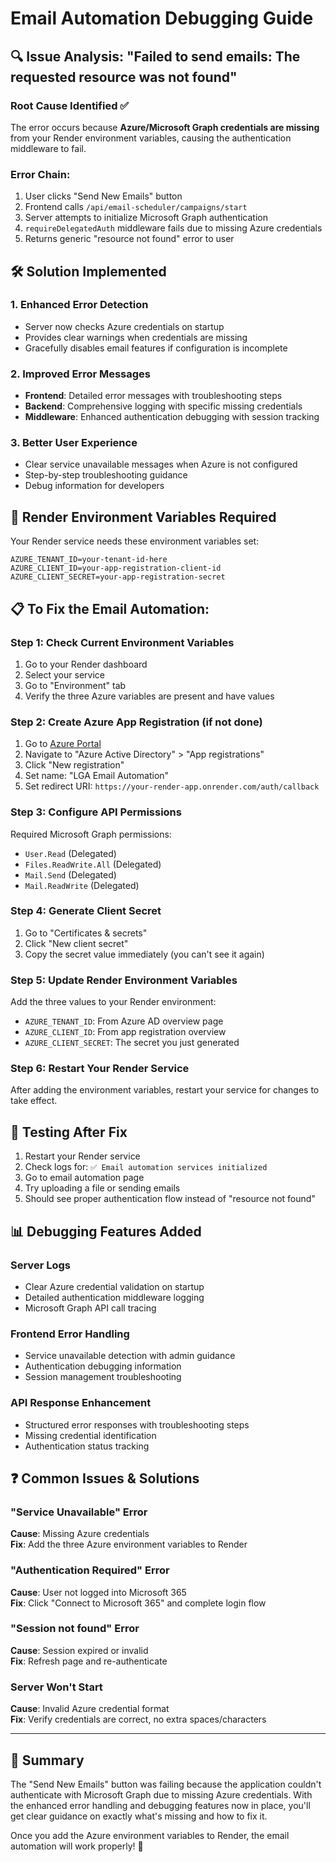 # Email Automation Debugging Guide

## 🔍 Issue Analysis: "Failed to send emails: The requested resource was not found"

### Root Cause Identified ✅

The error occurs because **Azure/Microsoft Graph credentials are missing** from your Render environment variables, causing the authentication middleware to fail.

### Error Chain:
1. User clicks "Send New Emails" button
2. Frontend calls `/api/email-scheduler/campaigns/start`
3. Server attempts to initialize Microsoft Graph authentication
4. `requireDelegatedAuth` middleware fails due to missing Azure credentials
5. Returns generic "resource not found" error to user

## 🛠️ Solution Implemented

### 1. Enhanced Error Detection
- Server now checks Azure credentials on startup
- Provides clear warnings when credentials are missing
- Gracefully disables email features if configuration is incomplete

### 2. Improved Error Messages
- **Frontend**: Detailed error messages with troubleshooting steps
- **Backend**: Comprehensive logging with specific missing credentials
- **Middleware**: Enhanced authentication debugging with session tracking

### 3. Better User Experience
- Clear service unavailable messages when Azure is not configured
- Step-by-step troubleshooting guidance
- Debug information for developers

## 🔧 Render Environment Variables Required

Your Render service needs these environment variables set:

```
AZURE_TENANT_ID=your-tenant-id-here
AZURE_CLIENT_ID=your-app-registration-client-id
AZURE_CLIENT_SECRET=your-app-registration-secret
```

## 📋 To Fix the Email Automation:

### Step 1: Check Current Environment Variables
1. Go to your Render dashboard
2. Select your service
3. Go to "Environment" tab
4. Verify the three Azure variables are present and have values

### Step 2: Create Azure App Registration (if not done)
1. Go to [Azure Portal](https://portal.azure.com)
2. Navigate to "Azure Active Directory" > "App registrations"
3. Click "New registration"
4. Set name: "LGA Email Automation"
5. Set redirect URI: `https://your-render-app.onrender.com/auth/callback`

### Step 3: Configure API Permissions
Required Microsoft Graph permissions:
- `User.Read` (Delegated)
- `Files.ReadWrite.All` (Delegated) 
- `Mail.Send` (Delegated)
- `Mail.ReadWrite` (Delegated)

### Step 4: Generate Client Secret
1. Go to "Certificates & secrets"
2. Click "New client secret" 
3. Copy the secret value immediately (you can't see it again)

### Step 5: Update Render Environment Variables
Add the three values to your Render environment:
- `AZURE_TENANT_ID`: From Azure AD overview page
- `AZURE_CLIENT_ID`: From app registration overview
- `AZURE_CLIENT_SECRET`: The secret you just generated

### Step 6: Restart Your Render Service
After adding the environment variables, restart your service for changes to take effect.

## 🚀 Testing After Fix

1. Restart your Render service
2. Check logs for: `✅ Email automation services initialized`
3. Go to email automation page
4. Try uploading a file or sending emails
5. Should see proper authentication flow instead of "resource not found"

## 📊 Debugging Features Added

### Server Logs
- Clear Azure credential validation on startup
- Detailed authentication middleware logging
- Microsoft Graph API call tracing

### Frontend Error Handling  
- Service unavailable detection with admin guidance
- Authentication debugging information
- Session management troubleshooting

### API Response Enhancement
- Structured error responses with troubleshooting steps
- Missing credential identification
- Authentication status tracking

## ❓ Common Issues & Solutions

### "Service Unavailable" Error
**Cause**: Missing Azure credentials  
**Fix**: Add the three Azure environment variables to Render

### "Authentication Required" Error  
**Cause**: User not logged into Microsoft 365  
**Fix**: Click "Connect to Microsoft 365" and complete login flow

### "Session not found" Error
**Cause**: Session expired or invalid  
**Fix**: Refresh page and re-authenticate

### Server Won't Start
**Cause**: Invalid Azure credential format  
**Fix**: Verify credentials are correct, no extra spaces/characters

---

## 🎯 Summary

The "Send New Emails" button was failing because the application couldn't authenticate with Microsoft Graph due to missing Azure credentials. With the enhanced error handling and debugging features now in place, you'll get clear guidance on exactly what's missing and how to fix it.

Once you add the Azure environment variables to Render, the email automation will work properly! 🚀